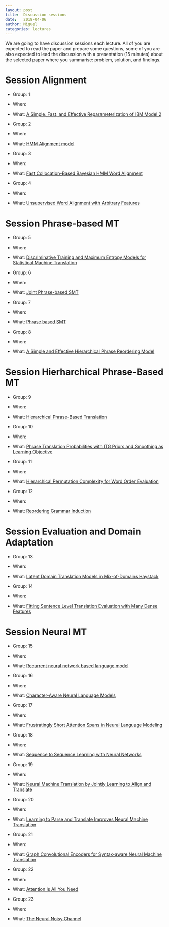 ```yaml
---
layout: post
title:  Discussion sessions
date:   2018-04-06
author: Miguel
categories: lectures
---
```


We are going to have discussion sessions each lecture.
All of you are expected to read the paper and prepare some questions, some of you are also expected to lead the discussion with a presentation (15 minutes) about the selected paper where you summarise: problem, solution, and findings.


# Session Alignment

* Group: 1
* When: 
* What: [A Simple, Fast, and Effective Reparameterization of IBM Model 2](http://www.aclweb.org/anthology/N13-1073.pdf)



* Group: 2
* When: 
* What: [HMM Alignment model](https://www.mitpressjournals.org/doi/10.1162/089120103321337421)

* Group: 3
* When: 
* What: [Fast Collocation-Based Bayesian HMM Word Alignment](http://www.aclweb.org/anthology/C/C16/C16-1296.pdf)

* Group: 4
* When: 
* What: [Unsupervised Word Alignment with Arbitrary Features](http://www.aclweb.org/anthology/P11-1042)


# Session Phrase-based MT

* Group: 5
* When: 
* What: [Discriminative Training and Maximum Entropy Models for Statistical Machine Translation](http://www.aclweb.org/anthology/P02-1038)

* Group: 6
* When: 
* What: [Joint Phrase-based SMT](http://citeseerx.ist.psu.edu/viewdoc/summary?doi=10.1.1.19.4471)

* Group: 7
* When: 
* What: [Phrase based SMT](http://acl.ldc.upenn.edu/N/N03/N03-1017.pdf)

* Group: 8
* When: 
* What: [A Simple and Effective Hierarchical Phrase Reordering Model](http://www.aclweb.org/anthology/D08-1089.pdf)

# Session Hierharchical Phrase-Based MT

* Group: 9
* When: 
* What: [Hierarchical Phrase-Based Translation](https://www.mitpressjournals.org/doi/pdf/10.1162/coli.2007.33.2.201)

* Group: 10
* When: 
* What: [Phrase Translation Probabilities with ITG Priors and Smoothing as Learning Objective](http://www.aclweb.org/anthology/D08-1066)

* Group: 11
* When: 
* What: [Hierarchical Permutation Complexity for Word Order Evaluation](http://aclweb.org/anthology/C/C16/C16-1204.pdf)

* Group: 12
* When: 
* What: [Reordering Grammar Induction](http://aclweb.org/anthology/D15-1005.pdf)

# Session Evaluation and Domain Adaptation

* Group: 13
* When: 
* What: [Latent Domain Translation Models in Mix-of-Domains Haystack](http://aclweb.org/anthology/C/C16/C16-1204.pdf)

* Group: 14
* When: 
* What: [Fitting Sentence Level Translation Evaluation with Many Dense Features](http://aclweb.org/anthology/C/C16/C16-1204.pdf)


# Session Neural MT

* Group: 15
* When: 
* What: [Recurrent neural network based language model](http://www.fit.vutbr.cz/research/groups/speech/publi/2010/mikolov_interspeech2010_IS100722.pdf)

* Group: 16
* When:
* What: [Character-Aware Neural Language Models](https://arxiv.org/pdf/1508.06615.pdf)

* Group: 17
* When:
* What: [Frustratingly Short Attention Spans in Neural Language Modeling](https://arxiv.org/pdf/1702.04521.pdf)

* Group: 18
* When:
* What: [Sequence to Sequence Learning with Neural Networks](https://papers.nips.cc/paper/5346-sequence-to-sequence-learning-with-neural-networks.pdf)

* Group: 19
* When:
* What: [Neural Machine Translation by Jointly Learning to Align and Translate](https://arxiv.org/pdf/1409.0473.pdf)

* Group: 20
* When:
* What: [Learning to Parse and Translate Improves Neural Machine Translation](https://arxiv.org/pdf/1702.03525.pdf)

* Group: 21
* When:
* What: [Graph Convolutional Encoders for Syntax-aware Neural Machine Translation](http://aclweb.org/anthology/D/D17/D17-1209.pdf)

* Group: 22
* When:
* What: [Attention Is All You Need](https://arxiv.org/abs/1706.03762)

* Group: 23
* When:
* What: [The Neural Noisy Channel](https://arxiv.org/pdf/1702.03525.pdf)




